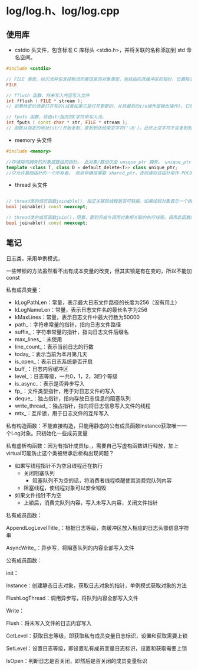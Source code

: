 # log/log.h、log/log.cpp

## 使用库

* cstdio 头文件，包含标准 C 库标头 \<stdio.h>，并将关联的名称添加到 std 命名空间。

```C++
#include <cstdio>

// FILE 类型，标识流并包含控制流所需信息的对象类型，包括指向其缓冲区的指针、位置指示器和所有状态指示器。
FILE

// fflush 函数，将未写入内容写入文件
int fflush ( FILE * stream );
// 如果给定的流是打开写的(或者如果它是打开更新的，并且最后的i/o操作是输出操作)，它的输出缓冲区中任何未写的数据都被写入文件。如果stream是空指针，所有这样的流都将被刷新。

// fputs 函数，将由str指向的C字符串写入流。
int fputs ( const char * str, FILE * stream );
// 函数从指定的地址(str)开始复制，直到到达结束空字符('\0')。此终止空字符不会复制到流中。

```

* memory 头文件

```C++
#include <memory>

//存储指向拥有的对象或数组的指针。 此对象/数组仅由 unique_ptr 拥有。 unique_ptr 被销毁后，此对象/数组也将被销毁。
template <class T, class D = default_delete<T>> class unique_ptr;
//只允许基础指针的一个所有者。 除非你确信需要 shared_ptr，否则请将该指针用作 POCO 的默认选项。 可以移到新所有者，但不会复制或共享。 替换已弃用的 auto_ptr。 与 boost::scoped_ptr 比较。 unique_ptr 小巧高效；大小等同于一个指针且支持 rvalue 引用，从而可实现快速插入和对 C++ 标准库集合的检索。
```

* thread 头文件

```C++

// thread类的成员函数joinable()，指定关联的线程是否可联接。如果线程对象表示一个执行线程，那么它就是可联接的。
bool joinable() const noexcept;

// thread类的成员函数join()，阻塞，直到完成与调用对象相关联的执行线程。调用此函数后，线程对象变得不可连接，可以安全地销毁。
bool joinable() const noexcept;

```

## 笔记

日志类，采用单例模式，

一些带锁的方法虽然看不出有成本变量的改变，但其实锁是有在变的，所以不能加const

私有成员变量：

* kLogPathLen：常量，表示最大日志文件路径的长度为256（没有用上）
* kLogNameLen：常量，表示日志文件名的最长名字为256
* kMaxLines：常量，表示日志文件中最大行数为50000
* path_：字符串常量的指针，指向日志文件路径
* suffix_：字符串常量的指针，指向日志文件后缀名
* max_lines_：未使用
* line_count_：表示当前日志的行数
* today_：表示当前为本月第几天
* is_open_：表示日志系统是否开启
* buff_：日志内容缓冲区
* level_：日志等级，一共0，1，2，3四个等级
* is_async_：表示是否异步写入
* fp_：文件类型指针，用于对日志文件的写入
* deque_：独占指针，指向存放日志信息的阻塞队列
* write_thread_：独占指针，指向将日志信息写入文件的线程
* mtx_：互斥锁，用于日志文件的互斥写入

私有构造函数：不能直接构造，只能用静态的公有成员函数Instance获取唯一一个Log对象。只初始化一些成员变量

私有虚析构函数：因为有指针成员fp_，需要自己写虚构函数进行释放，加上virtual可能防止这个类被继承后析构出现问题？

* 如果写线程指针不为空且线程还在执行
  * 关闭阻塞队列
    * 阻塞队列不为空的话，将消费者线程唤醒使其消费完队列内容
  * 阻塞线程，使线程对象可以安全销毁
* 如果文件指针不为空
  * 上锁后，消费完队列内容，写入未写入内容，关闭文件指针

私有成员函数：

AppendLogLevelTitle_：根据日志等级，向缓冲区放入相应的日志头部信息字符串

AsyncWrite_：异步写，将阻塞队列的内容全部写入文件

公有成员函数：

init：

Instance：创建静态日志对象，获取日志对象的指针，单例模式获取对象的方法

FlushLogThread：调用异步写，将队列内容全部写入文件

Write：

Flush：将未写入文件的日志内容写入

GetLevel：获取日志等级，即获取私有成员变量日志标识，设置和获取需要上锁

SetLevel：设置日志等级，即设置私有成员变量日志标识，设置和获取需要上锁

IsOpen：判断日志是否关闭，即然后是否关闭的成员变量标识
